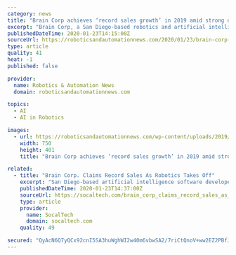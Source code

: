 ```yaml
---
category: news
title: "Brain Corp achieves ‘record sales growth’ in 2019 amid strong demand for autonomous mobile robots"
excerpt: "Brain Corp, a San Diego-based robotics and artificial intelligence company, says it achieved “record sales and revenue growth in 2019” as retailers increasingly turn to robotic solutions to reduce costs and enhance in-store experiences. Brain Corp achieved more than a 300 percent increase in revenue last year, fueled by a surge in interest ..."
publishedDateTime: 2020-01-23T14:15:00Z
sourceUrl: https://roboticsandautomationnews.com/2020/01/23/brain-corp-achieves-record-sales-growth-in-2019-amid-strong-demand-for-autonomous-mobile-robots/28946/
type: article
quality: 41
heat: -1
published: false

provider:
  name: Robotics & Automation News
  domain: roboticsandautomationnews.com

topics:
  - AI
  - AI in Robotics

images:
  - url: https://roboticsandautomationnews.com/wp-content/uploads/2019/04/brain-corp-new-vehicle-copy.jpg
    width: 750
    height: 401
    title: "Brain Corp achieves ‘record sales growth’ in 2019 amid strong demand for autonomous mobile robots"

related:
  - title: "Brain Corp. Claims Record Sales As Robotics Takes Off"
    excerpt: "San Diego-based artificial intelligence software developer Brain Corp says it is saw \"record sales and revenue growth\" in 2019, on strong retailer demand for autonomous, mobile robots. The company said that its saw a more thn 300 percent increase in its revenues last year due to a \"surge\" in interest in floor care machines that are powered by ..."
    publishedDateTime: 2020-01-23T14:37:00Z
    sourceUrl: https://socaltech.com/brain_corp_claims_record_sales_as_robotics_takes_off/s-0079426.html
    type: article
    provider:
      name: SocalTech
      domain: socaltech.com
    quality: 49

secured: "QyAcN6Q7yQCx92cnI5SA3huWghWI2w40m6vbwSA2/7riCtQnoV+ww2EZ2PBfJ7uI2Diald82Rij9AdX3B09a+yclFbo3xgXq/Vi6FGLM1EKIe2sWE67ciR8x7bXBWSiDgpgtWGJExmP+qIJUiCHUPo7NEJF/Ubh9RTHziYxK822Ys5PpmB3tXazBrBZnYlKHeGzR5/Fh6eysSC9Iab51ScS0kA2OHBxXoPgpTeh7/gQZGITwD6Fu0bxzI5dFmN2abhwXb8VMAxIUXaUKh1IWG0Q2zgBBaDZkZJGq9eFoH6xSTFpUnipqkXVIXdvYdpBgEoeZM9HwhoU556vOH9luL7Ft5wGbjBJGICQClfTV0gRF+bxyuHIYwIVBQjx9Zkpb7o9AOsKT6VwXSPTrLQ084wM43h31B5L9KodaV+4kw6hogaSqfykIgpeC2/MMjIGtRxJeWn0sNruS9OgJyFbzWvWMSf92NF9izKycC1R+sMo=;z7fT0lNdqrZVxTPLotrMqA=="
---
```


